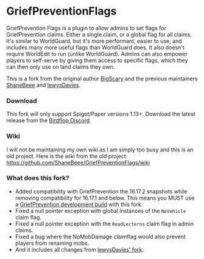 # GriefPreventionFlags
GriefPrevention Flags is a plugin to allow admins to set flags for GriefPrevention claims. Either a single claim, or a global flag for all claims. It's similar to WorldGuard, but it's more performant, easier to use, and includes many more useful flags than WorldGuard does.  It also doesn't require WorldEdit to run (unlike WorldGuard).  Admins can also empower players to self-serve by giving them access to specific flags, which they can then only use on land claims they own.

This is a fork from the original author [BigScary](https://github.com/BigScary/GriefPreventionFlags) and the previous maintainers [ShaneBeee](https://github.com/ShaneBeee/GriefPreventionFlags) and [lewysDavies](https://github.com/lewysDavies/GriefPreventionFlags).

### Download
This fork will only support Spigot/Paper versions 1.13+.
Download the latest release from the [Birdflop Discord](https://discord.gg/MBdsxAR).

### Wiki
I will not be maintaining my own wiki as I am simply too busy and this is an old project. Here is the wiki from the old project:
https://github.com/ShaneBeee/GriefPreventionFlags/wiki

### What does this fork?
- Added compatibility with GriefPrevention the 16.17.2 snapshots while removing compatibility for 16.17.1 and below. This means you MUST use a [GriefPrevention development build](https://ci.appveyor.com/project/RoboMWM39862/griefprevention/history) with this fork. 
- Fixed a null pointer exception with global instances of the `NoVehicle` claim flag.
- Fixed a null pointer exception with the `ReadLecterns` claim flag in admin claims.
- Fixed a bug where the NoMobDamage claimflag would also prevent players from renaming mobs.
- And it includes all changes from [lewysDavies' fork](https://github.com/lewysDavies/GriefPreventionFlags).
